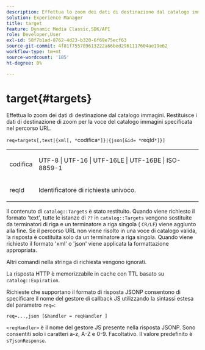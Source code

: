 ```yaml
---
description: Effettua lo zoom dei dati di destinazione dal catalogo immagini. Restituisce i dati di destinazione di zoom per la voce del catalogo immagini specificata nel percorso URL.
solution: Experience Manager
title: target
feature: Dynamic Media Classic,SDK/API
role: Developer,User
exl-id: 58f7b1ad-8762-4d23-b320-6f69e75ecf63
source-git-commit: 4f81f755789613222a66bed2961117604ae19e62
workflow-type: tm+mt
source-wordcount: '185'
ht-degree: 0%

---
```


# target{#targets}

Effettua lo zoom dei dati di destinazione dal catalogo immagini. Restituisce i dati di destinazione di zoom per la voce del catalogo immagini specificata nel percorso URL.

`req=targets[,text|{xml[, *`codifica`*]}|{json[&id= *`reqId`*]}]`

<table id="simpletable_D64E706258FD4A9C9C8026D97B472FCC"> 
 <tr class="strow"> 
  <td class="stentry"> <p><span class="codeph"><span class="varname"> codifica</span> </span> </p> </td> 
  <td class="stentry"> <p><span class="codeph"> UTF-8 | UTF-16 | UTF-16LE | UTF-16BE | ISO-8859-1</span> </p></td> 
 </tr> 
 <tr class="strow"> 
  <td class="stentry"> <p><span class="codeph"><span class="varname"> reqId</span></span> </p></td> 
  <td class="stentry"> <p>Identificatore di richiesta univoco. </p></td> 
 </tr> 
</table>

Il contenuto di `catalog::Targets` è stato restituito. Quando viene richiesto il formato &#39;text&#39;, tutte le istanze di `??` in `catalog::Targets` vengono sostituite da terminatori di riga e un terminatore a riga singola ( `CR/LF`) viene aggiunto alla fine. Se il percorso URL non viene risolto in una voce di catalogo valida, la risposta è costituita solo da un terminatore a riga singola. Quando viene richiesto il formato &#39;xml&#39; o &#39;json&#39; viene applicata la formattazione appropriata.

Altri comandi nella stringa di richiesta vengono ignorati.

La risposta HTTP è memorizzabile in cache con TTL basato su `catalog::Expiration`.

Richieste che supportano il formato di risposta JSONP consentono di specificare il nome del gestore di callback JS utilizzando la sintassi estesa del parametro `req=`:

`req=...,json [&handler = reqHandler ]`

`<reqHandler>` è il nome del gestore JS presente nella risposta JSONP. Sono consentiti solo i caratteri a-z, A-Z e 0-9. Facoltativo. Il valore predefinito è `s7jsonResponse`.
